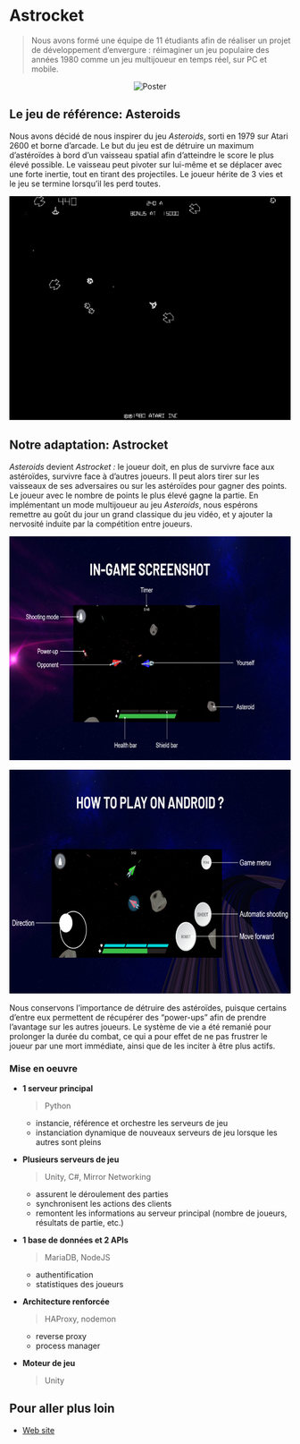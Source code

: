 # Astrocket

> Nous avons formé une équipe de 11 étudiants afin de réaliser un projet de développement d’envergure : réimaginer un jeu populaire des années 1980 comme un jeu multijoueur en temps réel, sur PC et mobile.

<p align="center">
    <img src="./Images/Poster.png" alt="Poster" height="500"/>
</p>


## Le jeu de référence: Asteroids

Nous avons décidé de nous inspirer du jeu *Asteroids*, sorti en 1979 sur Atari 2600 et borne d’arcade. Le but du jeu est de détruire un maximum d’astéroïdes à bord d’un vaisseau spatial afin d’atteindre le score le plus élevé possible. Le vaisseau peut pivoter sur lui-même et se déplacer avec une forte inertie, tout en tirant des projectiles. Le joueur hérite de 3 vies et le jeu se termine lorsqu’il les perd toutes.

<p align="center">
    <img src="./Images/Asteroids.jpg" alt="Asteroids" height="400"/>
</p>


## Notre adaptation: Astrocket

*Asteroids* devient *Astrocket :* le joueur doit, en plus de survivre face aux astéroïdes, survivre face à d’autres joueurs. Il peut alors tirer sur les vaisseaux de ses adversaires ou sur les astéroïdes pour gagner des points. Le joueur avec le nombre de points le plus élevé gagne la partie. En implémentant un mode multijoueur au jeu *Asteroids*, nous espérons remettre au goût du jour un grand classique du jeu vidéo, et y ajouter la nervosité induite par la compétition entre joueurs.

<p align="center">
    <img src="./Images/In_game.png" alt="In game" height="400"/>
</p>

<p align="center">
    <img src="./Images/Mobile.png" alt="Mobile" height="400"/>
</p>


Nous conservons l’importance de détruire des astéroïdes, puisque certains d’entre eux permettent de récupérer des “power-ups” afin de prendre l’avantage sur les autres joueurs. Le système de vie a été remanié pour prolonger la durée du combat, ce qui a pour effet de ne pas frustrer le joueur par une mort immédiate, ainsi que de les inciter à être plus actifs.

### Mise en oeuvre

- **1 serveur principal**

    > Python
    >
    - instancie, référence et orchestre les serveurs de jeu
    - instanciation dynamique de nouveaux serveurs de jeu lorsque les autres sont pleins

- **Plusieurs serveurs de jeu**

    > Unity, C#, Mirror Networking
    >
    - assurent le déroulement des parties
    - synchronisent les actions des clients
    - remontent les informations au serveur principal (nombre de joueurs, résultats de partie, etc.)

- **1 base de données et 2 APIs**

    > MariaDB, NodeJS
    >
    - authentification
    - statistiques des joueurs

- **Architecture renforcée**

    > HAProxy, nodemon
    >
    - reverse proxy
    - process manager
- **Moteur de jeu**

    > Unity
    >


## Pour aller plus loin

- [Web site](https://astrocket.netlify.app/)

